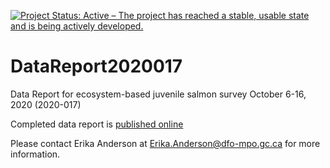 [![Project Status: Active – The project has reached a stable, usable state and is being actively developed.](https://www.repostatus.org/badges/latest/active.svg)](https://www.repostatus.org/#active)

# DataReport2020017
Data Report for ecosystem-based juvenile salmon survey October 6-16, 2020 (2020-017)

Completed data report is [published online](https://waves-vagues.dfo-mpo.gc.ca/Library/40923289.pdf)

Please contact Erika Anderson at Erika.Anderson@dfo-mpo.gc.ca for more information.
